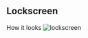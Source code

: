 ## Lockscreen

How it looks
![lockscreen](https://user-images.githubusercontent.com/15201298/31476036-957ac8bc-af04-11e7-982d-7ff4dd56a9ed.png)
